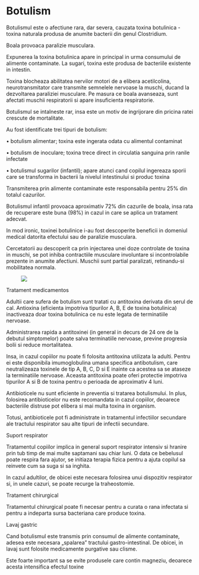 
# Botulism
Botulismul este o afectiune rara, dar severa, cauzata toxina botulinica - toxina naturala produsa de anumite bacterii din genul Clostridium.

Boala provoaca paralizie musculara.

Expunerea la toxina botulinica apare in principal in urma consumului de alimente contaminate. La sugari, toxina este produsa de bacteriile existente in intestin.

Toxina blocheaza abilitatea nervilor motori de a elibera acetilcolina, neurotransmitator care transmite semnelele nervoase la muschi, ducand la dezvoltarea paraliziei musculare. Pe masura ce boala avanseaza, sunt afectati muschii respiratorii si apare insuficienta respiratorie.

Botulismul se intalneste rar, insa este un motiv de ingrijorare din pricina ratei crescute de mortalitate.

Au fost identificate trei tipuri de botulism:

•  botulism alimentar; toxina este ingerata odata cu alimentul contaminat

•  botulism de inoculare; toxina trece direct in circulatia sanguina prin ranile infectate

•  botulismul sugarilor (infantil); apare atunci cand copilul ingereaza sporii care se transforma in bacterii la nivelul intestinului si produc toxina

Transmiterea prin alimente contaminate este responsabila pentru 25% din totalul cazurilor.

Botulismul infantil provoaca aproximativ 72% din cazurile de boala, insa rata de recuperare este buna (98%) in cazul in care se aplica un tratament adecvat.

In mod ironic, toxinei botulinice i-au fost descoperite beneficii in domeniul medical datorita efectului sau de paralizie musculara.

Cercetatorii au descoperit ca prin injectarea unei doze controlate de toxina in muschi, se pot inhiba contractiile musculare involuntare si incontrolabile prezente in anumite afectiuni. Muschii sunt partial paralizati, retinandu-si mobilitatea normala.
<figure class="left"><img src='http://www.botulismblog.com/files/2016/06/Botulism_rdax_100.jpg' /></figure>

Tratament medicamentos

Adultii care sufera de botulism sunt tratati cu antitoxina derivata din serul de cal. Antioxina (eficienta impotriva tipurilor A, B, E de toxina botulinica) inactiveaza doar toxina botulinica ce nu este legata de terminatiile nervoase.

Administrarea rapida a antitoxinei (in general in decurs de 24 ore de la debutul simptomelor) poate salva terminatiile nervoase, previne progresia bolii si reduce mortalitatea.

Insa, in cazul copiilor nu poate fi folosita antitoxina utilizata la adulti. Pentru ei este disponibila imumoglobulina umana specifica antibotulism, care neutralizeaza toxinele de tip A, B, C, D si E inainte ca acestea sa se ataseze la terminatiile nervoase. Aceasta antitoxina poate oferi protectie impotriva tipurilor A si B de toxina pentru o perioada de aproximativ 4 luni.

Antibioticele nu sunt eficiente in preventia si tratarea botulismului. In plus, folosirea antibioticelor nu este recomandata in cazul copiilor, deoarece bacteriile distruse pot elibera si mai multa toxina in organism.

Totusi, antibioticele pot fi administrate in tratamentul infectiilor secundare ale tractului respirator sau alte tipuri de infectii secundare.

Suport respirator

Tratamentul copiilor implica in general suport respirator intensiv si hranire prin tub timp de mai multe saptamani sau chiar luni. O data ce bebelusul poate respira fara ajutor, se initiaza terapia fizica pentru a ajuta copilul sa reinvete cum sa suga si sa inghita.

In cazul adultilor, de obicei este necesara folosirea unui dispozitiv respirator si, in unele cazuri, se poate recurge la traheostomie.




Tratament chirurgical

Tratamentul chirurgical poate fi necesar pentru a curata o rana infectata si pentru a indeparta sursa bacteriana care produce toxina.

Lavaj gastric

Cand botulismul este transmis prin consumul de alimente contaminate, adesea este necesara „spalarea” tractului gastro-intestinal. De obicei, in lavaj sunt folosite medicamente purgative sau clisme.

Este foarte important sa se evite produsele care contin magneziu, deoarece acesta intensifica efectul toxine
 
